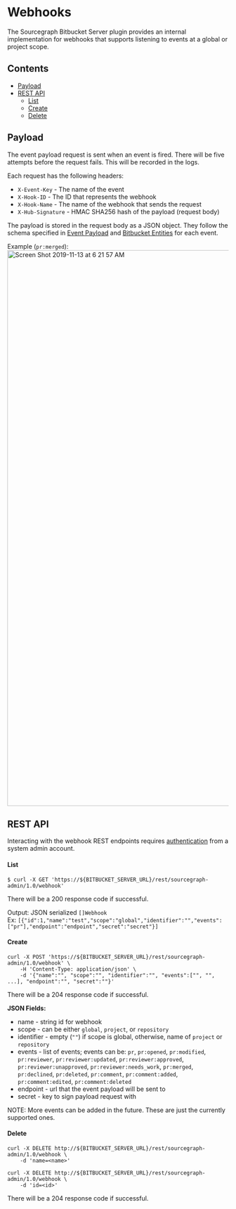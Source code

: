 # Webhooks
The Sourcegraph Bitbucket Server plugin provides an internal implementation for webhooks that supports listening to events at a global or project scope.

## Contents
- [Payload](#payload)
- [REST API](#rest-api)
    * [List](#list)
    * [Create](#create)
    * [Delete](#delete)

## Payload
The event payload request is sent when an event is fired. There will be five attempts before the request fails. This will be recorded in the logs.

Each request has the following headers:
- `X-Event-Key` - The name of the event
- `X-Hook-ID` - The ID that represents the webhook
- `X-Hook-Name` - The name of the webhook that sends the request
- `X-Hub-Signature` - HMAC SHA256 hash of the payload (request body)

The payload is stored in the request body as a JSON object. They follow the schema specified in [Event Payload](https://confluence.atlassian.com/bitbucketserver0516/event-payload-966061436.html?utm_campaign=in-app-help&utm_medium=in-app-help&utm_source=stash#Eventpayload-repositoryevents) and
[Bitbucket Entities](https://docs.atlassian.com/bitbucket-server/docs/5.16.0/reference/javascript/JSON.html) for each event.

Example (`pr:merged`):
<img width="1266" alt="Screen Shot 2019-11-13 at 6 21 57 AM" src="https://user-images.githubusercontent.com/3507526/68772049-fc7a3480-05dd-11ea-9676-707b40fd3daf.png">


## REST API
Interacting with the webhook REST endpoints requires [authentication](https://developer.atlassian.com/server/bitbucket/how-tos/example-basic-authentication/) from a system admin account.

#### List
```
$ curl -X GET 'https://${BITBUCKET_SERVER_URL}/rest/sourcegraph-admin/1.0/webhook'
```
There will be a 200 response code if successful.

Output: JSON serialized `[]Webhook`  
Ex: `[{"id":1,"name":"test","scope":"global","identifier":"","events":["pr"],"endpoint":"endpoint","secret":"secret"}]`

#### Create
```
curl -X POST 'https://${BITBUCKET_SERVER_URL}/rest/sourcegraph-admin/1.0/webhook' \
    -H 'Content-Type: application/json' \
    -d '{"name":"", "scope":"", "identifier":"", "events":["", "", ...], "endpoint":"", "secret":""}'
```
There will be a 204 response code if successful.  

**JSON Fields:**
* name - string id for webhook
* scope - can be either `global`, `project`, or `repository`
* identifier - empty (`""`) if scope is global, otherwise, name of `project` or `repository`
* events - list of events; events can be: `pr`, `pr:opened`, `pr:modified`, `pr:reviewer`, `pr:reviewer:updated`, `pr:reviewer:approved`, `pr:reviewer:unapproved`, `pr:reviewer:needs_work`, `pr:merged`, `pr:declined`, `pr:deleted`, `pr:comment`, `pr:comment:added`, `pr:comment:edited`, `pr:comment:deleted`
* endpoint - url that the event payload will be sent to
* secret - key to sign payload request with

NOTE: More events can be added in the future. These are just the currently supported ones.

#### Delete
```
curl -X DELETE http://${BITBUCKET_SERVER_URL}/rest/sourcegraph-admin/1.0/webhook \
    -d 'name=<name>'
```
```
curl -X DELETE http://${BITBUCKET_SERVER_URL}/rest/sourcegraph-admin/1.0/webhook \
    -d 'id=<id>'
```
There will be a 204 response code if successful.
